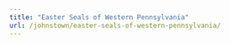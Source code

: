 ```yaml
---
title: "Easter Seals of Western Pennsylvania"
url: /johnstown/easter-seals-of-western-pennsylvania/
---
```

